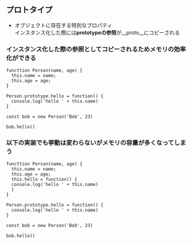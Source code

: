 ## プロトタイプ

- オブジェクトに存在する特別なプロパティ  
インスタンス化した際には**prototypeの参照**が__proto__にコピーされる

### インスタンス化した際の参照としてコピーされるためメモリの効率化ができる

    functtion Person(name, age) {
      this.name = name;
      this.age = age;
    }
    
    Person.prototype.hello = function() {
      console.log('hello ' + this.name)
    }
    
    const bob = new Person('Bob', 23)
    
    bob.hello()

### 以下の実装でも挙動は変わらないがメモリの容量が多くなってしまう
    functtion Person(name, age) {
      this.name = name;
      this.age = age;
      this.hello = function() {
      console.log('hello ' + this.name)
      }
    }
    
    Person.prototype.hello = function() {
      console.log('hello ' + this.name)
    }
    
    const bob = new Person('Bob', 23)
    
    bob.hello()
